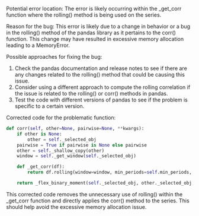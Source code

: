 Potential error location:
The error is likely occurring within the _get_corr function where the rolling() method is being used on the series.

Reason for the bug:
This error is likely due to a change in behavior or a bug in the rolling() method of the pandas library as it pertains to the corr() function. This change may have resulted in excessive memory allocation leading to a MemoryError.

Possible approaches for fixing the bug:
1. Check the pandas documentation and release notes to see if there are any changes related to the rolling() method that could be causing this issue.
2. Consider using a different approach to compute the rolling correlation if the issue is related to the rolling() or corr() methods in pandas.
3. Test the code with different versions of pandas to see if the problem is specific to a certain version.

Corrected code for the problematic function:

```python
def corr(self, other=None, pairwise=None, **kwargs):
    if other is None:
        other = self._selected_obj
    pairwise = True if pairwise is None else pairwise
    other = self._shallow_copy(other)
    window = self._get_window(self._selected_obj)

    def _get_corr(df):
        return df.rolling(window=window, min_periods=self.min_periods, center=self.center).corr(other._selected_obj, **kwargs)

    return _flex_binary_moment(self._selected_obj, other._selected_obj, _get_corr, pairwise=bool(pairwise))
```
This corrected code removes the unnecessary use of rolling() within the _get_corr function and directly applies the corr() method to the series. This should help avoid the excessive memory allocation issue.